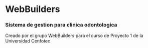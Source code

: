 <h1>WebBuilders</h1>
<h3>Sistema de gestion para clinica odontologica</h3>
<p>Creado por el grupo WebBuilders para el curso de Proyecto 1 de la Universidad Cenfotec</p> 
